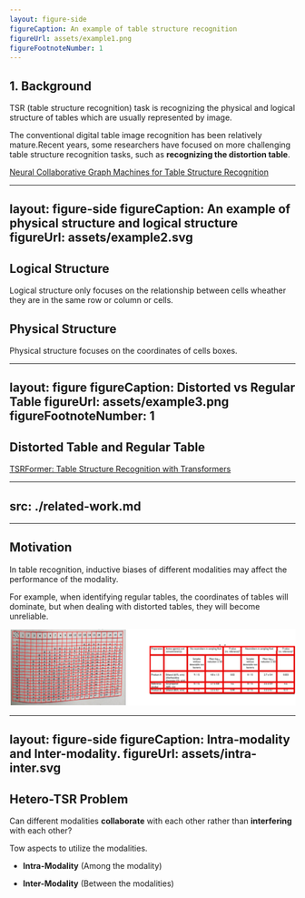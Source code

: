 ```yaml
---
layout: figure-side
figureCaption: An example of table structure recognition
figureUrl: assets/example1.png
figureFootnoteNumber: 1
---
```


## 1. Background

TSR (table structure recognition) task is recognizing the physical and logical structure of tables which are usually represented by image. 

The conventional digital table image recognition has been relatively mature.Recent years, some researchers have focused on more challenging table structure recognition tasks, such as **recognizing the distortion table**.

<Footnotes separator>
  <Footnote :number=1><a href="https://arxiv.org/abs/2111.13359" rel="noreferrer" target="_blank">Neural Collaborative Graph Machines for Table Structure Recognition</a></Footnote>
</Footnotes>

---
layout: figure-side
figureCaption: An example of physical structure and logical structure
figureUrl: assets/example2.svg
---

## Logical Structure

Logical structure only focuses on the relationship between cells wheather they are in the same row or column or cells.

## Physical Structure

Physical structure focuses on the coordinates of cells boxes.

---
layout: figure
figureCaption: Distorted vs Regular Table
figureUrl: assets/example3.png
figureFootnoteNumber: 1
---

## Distorted Table and Regular Table

<Footnotes separator>
  <Footnote :number=1><a href="https://arxiv.org/abs/2208.04921" rel="noreferrer" target="_blank">TSRFormer: Table Structure Recognition with Transformers</a></Footnote>
</Footnotes>

---
src: ./related-work.md
---

---

## Motivation

In table recognition, inductive biases of different modalities may affect the performance of the modality. 

For example, when identifying regular tables, the coordinates of tables will dominate, but when dealing with distorted tables, they will become unreliable.

![Distorted and Regular table](assets/example3.png)

---
layout: figure-side
figureCaption: Intra-modality and Inter-modality.
figureUrl: assets/intra-inter.svg
---

## Hetero-TSR Problem

Can different modalities **collaborate** with each other rather than **interfering** with each other?

Tow aspects to utilize the modalities.

- **Intra-Modality** (Among the modality)

- **Inter-Modality** (Between the modalities)